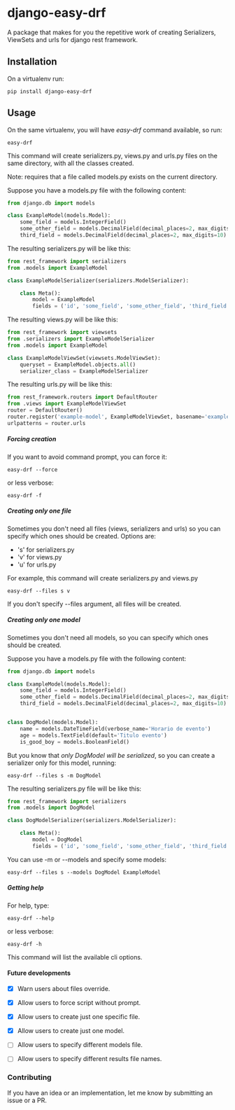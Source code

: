 # django-easy-drf

A package that makes for you the repetitive work of creating Serializers, ViewSets and urls for django rest framework.

## Installation
On a virtualenv run:
```
pip install django-easy-drf
```

## Usage
On the same virtualenv, you will have *easy-drf* command available, so run:
```
easy-drf
```
This command will create serializers.py, views.py and urls.py files on the same directory, with all the classes created.

Note: requires that a file called models.py exists on the current directory.

Suppose you have a models.py file with the following content:
```python
from django.db import models

class ExampleModel(models.Model):
    some_field = models.IntegerField()
    some_other_field = models.DecimalField(decimal_places=2, max_digits=10)
    third_field = models.DecimalField(decimal_places=2, max_digits=10)
```

The resulting serializers.py will be like this:
```python
from rest_framework import serializers
from .models import ExampleModel

class ExampleModelSerializer(serializers.ModelSerializer):

    class Meta():
        model = ExampleModel
        fields = ('id', 'some_field', 'some_other_field', 'third_field')
```

The resulting views.py will be like this:
```python
from rest_framework import viewsets
from .serializers import ExampleModelSerializer
from .models import ExampleModel

class ExampleModelViewSet(viewsets.ModelViewSet):
    queryset = ExampleModel.objects.all()
    serializer_class = ExampleModelSerializer
```

The resulting urls.py will be like this:
```python
from rest_framework.routers import DefaultRouter
from .views import ExampleModelViewSet
router = DefaultRouter()
router.register('example-model', ExampleModelViewSet, basename='example-model')
urlpatterns = router.urls
```


##### Forcing creation
If you want to avoid command prompt, you can force it:
```
easy-drf --force
```
or less verbose:
```
easy-drf -f
```
##### Creating only one file
Sometimes you don't need all files (views, serializers and urls) so you can specify which ones should be created. Options are:
- 's' for serializers.py
- 'v' for views.py
- 'u' for urls.py

For example, this command will create serializers.py and views.py
```
easy-drf --files s v
```
If you don't specify --files argument, all files will be created.


##### Creating only one model
Sometimes you don't need all models, so you can specify which ones should be created. 

Suppose you have a models.py file with the following content:
```python
from django.db import models

class ExampleModel(models.Model):
    some_field = models.IntegerField()
    some_other_field = models.DecimalField(decimal_places=2, max_digits=10)
    third_field = models.DecimalField(decimal_places=2, max_digits=10)


class DogModel(models.Model):
    name = models.DateTimeField(verbose_name='Horario de evento')
    age = models.TextField(default='Titulo evento')
    is_good_boy = models.BooleanField()
```

But you know that *only DogModel will be serialized*, so you can create a serializer only for this model, running:
```
easy-drf --files s -m DogModel
```

The resulting serializers.py file will be like this:
```python
from rest_framework import serializers
from .models import DogModel

class DogModelSerializer(serializers.ModelSerializer):

    class Meta():
        model = DogModel
        fields = ('id', 'some_field', 'some_other_field', 'third_field')
```

You can use -m or --models and specify some models:
```
easy-drf --files s --models DogModel ExampleModel
```

##### Getting help
For help, type:
```
easy-drf --help
```
or less verbose:
```
easy-drf -h
```
This command will list the available cli options.

#### Future developments
- [x] Warn users about files override.
- [x] Allow users to force script without prompt.
- [x] Allow users to create just one specific file.
- [x] Allow users to create just one model.
- [ ] Allow users to specify different models file.
- [ ] Allow users to specify different results file names.


### Contributing
If you have an idea or an implementation, let me know by submitting an issue or a PR.

